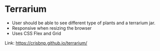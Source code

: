 # Terrarium

- User should be able to see different type of plants and a terrarium jar.
- Responsive when resizing the browser
- Uses CSS Flex and Grid

Link: https://crisbnp.github.io/terrarium/
